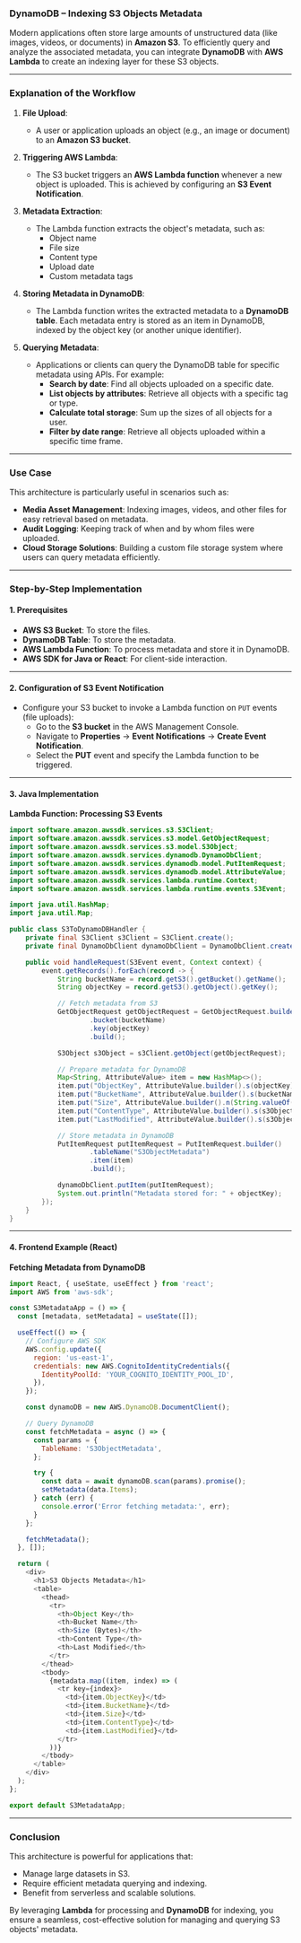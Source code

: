 ### **DynamoDB – Indexing S3 Objects Metadata**

Modern applications often store large amounts of unstructured data (like images, videos, or documents) in **Amazon S3**. To efficiently query and analyze the associated metadata, you can integrate **DynamoDB** with **AWS Lambda** to create an indexing layer for these S3 objects.

---

### **Explanation of the Workflow**

1. **File Upload**:
   - A user or application uploads an object (e.g., an image or document) to an **Amazon S3 bucket**.

2. **Triggering AWS Lambda**:
   - The S3 bucket triggers an **AWS Lambda function** whenever a new object is uploaded. This is achieved by configuring an **S3 Event Notification**.

3. **Metadata Extraction**:
   - The Lambda function extracts the object's metadata, such as:
     - Object name
     - File size
     - Content type
     - Upload date
     - Custom metadata tags

4. **Storing Metadata in DynamoDB**:
   - The Lambda function writes the extracted metadata to a **DynamoDB table**. Each metadata entry is stored as an item in DynamoDB, indexed by the object key (or another unique identifier).

5. **Querying Metadata**:
   - Applications or clients can query the DynamoDB table for specific metadata using APIs. For example:
     - **Search by date**: Find all objects uploaded on a specific date.
     - **List objects by attributes**: Retrieve all objects with a specific tag or type.
     - **Calculate total storage**: Sum up the sizes of all objects for a user.
     - **Filter by date range**: Retrieve all objects uploaded within a specific time frame.

---

### **Use Case**

This architecture is particularly useful in scenarios such as:
- **Media Asset Management**: Indexing images, videos, and other files for easy retrieval based on metadata.
- **Audit Logging**: Keeping track of when and by whom files were uploaded.
- **Cloud Storage Solutions**: Building a custom file storage system where users can query metadata efficiently.

---

### **Step-by-Step Implementation**

#### **1. Prerequisites**
- **AWS S3 Bucket**: To store the files.
- **DynamoDB Table**: To store the metadata.
- **AWS Lambda Function**: To process metadata and store it in DynamoDB.
- **AWS SDK for Java or React**: For client-side interaction.

---

#### **2. Configuration of S3 Event Notification**
- Configure your S3 bucket to invoke a Lambda function on `PUT` events (file uploads):
   - Go to the **S3 bucket** in the AWS Management Console.
   - Navigate to **Properties** → **Event Notifications** → **Create Event Notification**.
   - Select the **PUT** event and specify the Lambda function to be triggered.

---

#### **3. Java Implementation**

**Lambda Function: Processing S3 Events**
```java
import software.amazon.awssdk.services.s3.S3Client;
import software.amazon.awssdk.services.s3.model.GetObjectRequest;
import software.amazon.awssdk.services.s3.model.S3Object;
import software.amazon.awssdk.services.dynamodb.DynamoDbClient;
import software.amazon.awssdk.services.dynamodb.model.PutItemRequest;
import software.amazon.awssdk.services.dynamodb.model.AttributeValue;
import software.amazon.awssdk.services.lambda.runtime.Context;
import software.amazon.awssdk.services.lambda.runtime.events.S3Event;

import java.util.HashMap;
import java.util.Map;

public class S3ToDynamoDBHandler {
    private final S3Client s3Client = S3Client.create();
    private final DynamoDbClient dynamoDbClient = DynamoDbClient.create();

    public void handleRequest(S3Event event, Context context) {
        event.getRecords().forEach(record -> {
            String bucketName = record.getS3().getBucket().getName();
            String objectKey = record.getS3().getObject().getKey();

            // Fetch metadata from S3
            GetObjectRequest getObjectRequest = GetObjectRequest.builder()
                    .bucket(bucketName)
                    .key(objectKey)
                    .build();

            S3Object s3Object = s3Client.getObject(getObjectRequest);

            // Prepare metadata for DynamoDB
            Map<String, AttributeValue> item = new HashMap<>();
            item.put("ObjectKey", AttributeValue.builder().s(objectKey).build());
            item.put("BucketName", AttributeValue.builder().s(bucketName).build());
            item.put("Size", AttributeValue.builder().n(String.valueOf(s3Object.size())).build());
            item.put("ContentType", AttributeValue.builder().s(s3Object.contentType()).build());
            item.put("LastModified", AttributeValue.builder().s(s3Object.lastModified().toString()).build());

            // Store metadata in DynamoDB
            PutItemRequest putItemRequest = PutItemRequest.builder()
                    .tableName("S3ObjectMetadata")
                    .item(item)
                    .build();

            dynamoDbClient.putItem(putItemRequest);
            System.out.println("Metadata stored for: " + objectKey);
        });
    }
}
```

---

#### **4. Frontend Example (React)**

**Fetching Metadata from DynamoDB**
```javascript
import React, { useState, useEffect } from 'react';
import AWS from 'aws-sdk';

const S3MetadataApp = () => {
  const [metadata, setMetadata] = useState([]);

  useEffect(() => {
    // Configure AWS SDK
    AWS.config.update({
      region: 'us-east-1',
      credentials: new AWS.CognitoIdentityCredentials({
        IdentityPoolId: 'YOUR_COGNITO_IDENTITY_POOL_ID',
      }),
    });

    const dynamoDB = new AWS.DynamoDB.DocumentClient();

    // Query DynamoDB
    const fetchMetadata = async () => {
      const params = {
        TableName: 'S3ObjectMetadata',
      };

      try {
        const data = await dynamoDB.scan(params).promise();
        setMetadata(data.Items);
      } catch (err) {
        console.error('Error fetching metadata:', err);
      }
    };

    fetchMetadata();
  }, []);

  return (
    <div>
      <h1>S3 Objects Metadata</h1>
      <table>
        <thead>
          <tr>
            <th>Object Key</th>
            <th>Bucket Name</th>
            <th>Size (Bytes)</th>
            <th>Content Type</th>
            <th>Last Modified</th>
          </tr>
        </thead>
        <tbody>
          {metadata.map((item, index) => (
            <tr key={index}>
              <td>{item.ObjectKey}</td>
              <td>{item.BucketName}</td>
              <td>{item.Size}</td>
              <td>{item.ContentType}</td>
              <td>{item.LastModified}</td>
            </tr>
          ))}
        </tbody>
      </table>
    </div>
  );
};

export default S3MetadataApp;
```

---

### **Conclusion**

This architecture is powerful for applications that:
- Manage large datasets in S3.
- Require efficient metadata querying and indexing.
- Benefit from serverless and scalable solutions.

By leveraging **Lambda** for processing and **DynamoDB** for indexing, you ensure a seamless, cost-effective solution for managing and querying S3 objects' metadata.
